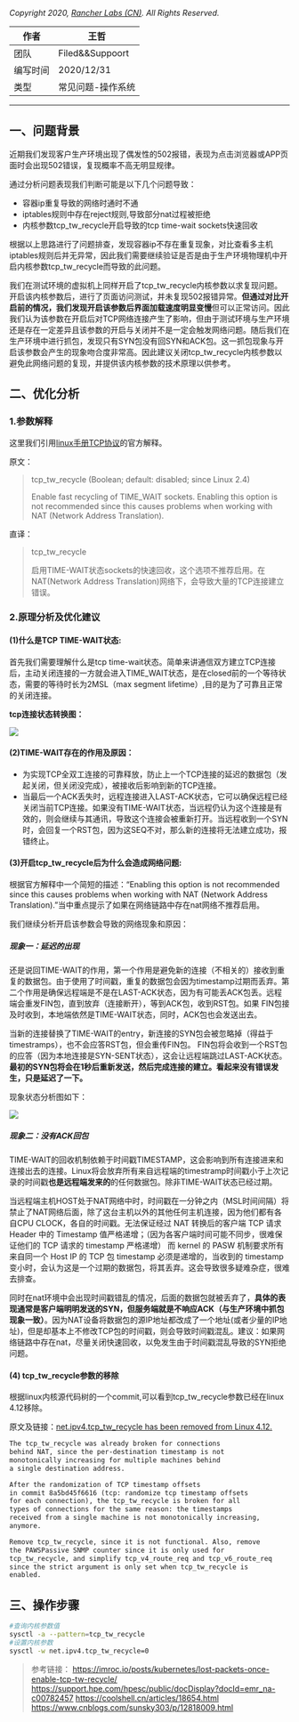 
*Copyright  2020, [Rancher Labs (CN)](https://www.rancher.cn/). All Rights Reserved.*

|作者|王哲|
|---|---
|团队|Filed&&Suppoort
|编写时间|2020/12/31
|类型|常见问题-操作系统

---

## 一、问题背景

近期我们发现客户生产环境出现了偶发性的502报错，表现为点击浏览器或APP页面时会出现502错误，复现概率不高无明显规律。

通过分析问题表现我们判断可能是以下几个问题导致：
- 容器ip重复导致的网络时通时不通
- iptables规则中存在reject规则,导致部分nat过程被拒绝
- 内核参数tcp_tw_recycle开启导致的tcp time-wait sockets快速回收

根据以上思路进行了问题排查，发现容器ip不存在重复现象，对比查看多主机iptables规则后并无异常，因此我们需要继续验证是否是由于生产环境物理机中开启内核参数tcp_tw_recycle而导致的此问题。

我们在测试环境的虚拟机上同样开启了tcp_tw_recycle内核参数以求复现问题。开启该内核参数后，进行了页面访问测试，并未复现502报错异常。**但通过对比开启前的情况，我们发现开启该参数后界面加载速度明显变慢**但可以正常访问。因此我们认为该参数在开启后对TCP网络连接产生了影响，但由于测试环境与生产环境还是存在一定差异且该参数的开启与关闭并不是一定会触发网络问题。随后我们在生产环境中进行抓包，发现只有SYN包没有回SYN和ACK包。这一抓包现象与开启该参数会产生的现象吻合度非常高。因此建议关闭tcp_tw_recycle内核参数以避免此网络问题的复现，并提供该内核参数的技术原理以供参考。

## 二、优化分析

### 1.参数解释

这里我们引用[linux手册TCP协议](https://linux.die.net/man/7/tcp)的官方解释。

原文：

> tcp_tw_recycle (Boolean; default: disabled; since Linux 2.4)
>
> Enable fast recycling of TIME_WAIT sockets. Enabling this option is not recommended since this causes problems when working with NAT (Network Address Translation).


直译：
> tcp_tw_recycle
> 
> 启用TIME-WAIT状态sockets的快速回收，这个选项不推荐启用。在NAT(Network Address Translation)网络下，会导致大量的TCP连接建立错误。


### 2.原理分析及优化建议

#### (1)什么是TCP TIME-WAIT状态:

首先我们需要理解什么是tcp time-wait状态。简单来讲通信双方建立TCP连接后，主动关闭连接的一方就会进入TIME_WAIT状态，是在closed前的一个等待状态，需要的等待时长为2MSL（max segment lifetime）,目的是为了可靠且正常的关闭连接。

**tcp连接状态转换图：**

![](
https://ivanwz.oss-cn-shenzhen.aliyuncs.com/md/%E5%B9%BF%E5%8F%91%E7%94%B5%E5%95%86%E7%94%9F%E4%BA%A7%E7%8E%AF%E5%A2%83%E5%86%85%E6%A0%B8%E5%8F%82%E6%95%B0%E4%BC%98%E5%8C%96%E5%BB%BA%E8%AE%AE/tcp-state.jpg?x-oss-process=image/resize,h_450,m_lfit
)

#### (2)TIME-WAIT存在的作用及原因：
- 为实现TCP全双工连接的可靠释放，防止上一个TCP连接的延迟的数据包（发起关闭，但关闭没完成），被接收后影响到新的TCP连接。
- 当最后一个ACK丢失时，远程连接进入LAST-ACK状态，它可以确保远程已经关闭当前TCP连接。如果没有TIME-WAIT状态，当远程仍认为这个连接是有效的，则会继续与其通讯，导致这个连接会被重新打开。当远程收到一个SYN 时，会回复一个RST包，因为这SEQ不对，那么新的连接将无法建立成功，报错终止。


#### (3)开启tcp_tw_recycle后为什么会造成网络问题:

根据官方解释中一个简短的描述：“Enabling this option is not recommended since this causes problems when working with NAT (Network Address Translation).”当中重点提示了如果在网络链路中存在nat网络不推荐启用。

我们继续分析开启该参数会导致的网络现象和原因：

##### 现象一：延迟的出现

还是说回TIME-WAIT的作用，第一个作用是避免新的连接（不相关的）接收到重复的数据包。由于使用了时间戳，重复的数据包会因为timestamp过期而丢弃。第二个作用是确保远程端是不是在LAST-ACK状态，因为有可能丢ACK包丢。远程端会重发FIN包，直到放弃（连接断开），等到ACK包，收到RST包。如果 FIN包接及时收到，本地端依然是TIME-WAIT状态，同时，ACK包也会发送出去。

当新的连接替换了TIME-WAIT的entry，新连接的SYN包会被忽略掉（得益于timestramps），也不会应答RST包，但会重传FIN包。 FIN包将会收到一个RST包的应答（因为本地连接是SYN-SENT状态），这会让远程端跳过LAST-ACK状态。 **最初的SYN包将会在1秒后重新发送，然后完成连接的建立。看起来没有错误发生，只是延迟了一下。**

现象状态分析图如下：

![](
https://ivanwz.oss-cn-shenzhen.aliyuncs.com/md/%E5%B9%BF%E5%8F%91%E7%94%B5%E5%95%86%E7%94%9F%E4%BA%A7%E7%8E%AF%E5%A2%83%E5%86%85%E6%A0%B8%E5%8F%82%E6%95%B0%E4%BC%98%E5%8C%96%E5%BB%BA%E8%AE%AE/3.jpg?x-oss-process=image/resize,h_300,m_lfit
)

##### 现象二：没有ACK回包

TIME-WAIT的回收机制依赖于时间戳TIMESTAMP，这会影响到所有连接进来和连接出去的连接。Linux将会放弃所有来自远程端的timestramp时间戳小于上次记录的时间戳**也是远程端发来的**的任何数据包。除非TIME-WAIT状态已经过期。

当远程端主机HOST处于NAT网络中时，时间戳在一分钟之内（MSL时间间隔）将禁止了NAT网络后面，除了这台主机以外的其他任何主机连接，因为他们都有各自CPU CLOCK，各自的时间戳。无法保证经过 NAT 转换后的客户端 TCP 请求 Header 中的 Timestamp 值严格递增；（因为各客户端时间可能不同步，很难保证他们的 TCP 请求的 timestamp 严格递增）
而 kernel 的 PASW 机制要求所有来自同一个 Host IP 的 TCP 包 timestamp 必须是递增的，当收到的 timestamp 变小时，会认为这是一个过期的数据包，将其丢弃。这会导致很多疑难杂症，很难去排查。

同时在nat环境中会出现时间戳错乱的情况，后面的数据包就被丢弃了，**具体的表现通常是客户端明明发送的SYN，但服务端就是不响应ACK（与生产环境中抓包现象一致）**。因为NAT设备将数据包的源IP地址都改成了一个地址(或者少量的IP地址)，但是却基本上不修改TCP包的时间戳，则会导致时间戳混乱。建议：如果网络链路中存在nat，尽量关闭快速回收，以免发生由于时间戳混乱导致的SYN拒绝问题。


#### (4) tcp_tw_recycle参数的移除

根据linux内核源代码树的一个commit,可以看到tcp_tw_recycle参数已经在linux 4.12移除。

原文及链接：[net.ipv4.tcp_tw_recycle has been removed from Linux 4.12.](https://git.kernel.org/pub/scm/linux/kernel/git/torvalds/linux.git/commit/?id=4396e46187ca5070219b81773c4e65088dac50cc)

```txt
The tcp_tw_recycle was already broken for connections
behind NAT, since the per-destination timestamp is not
monotonically increasing for multiple machines behind
a single destination address.

After the randomization of TCP timestamp offsets
in commit 8a5bd45f6616 (tcp: randomize tcp timestamp offsets
for each connection), the tcp_tw_recycle is broken for all
types of connections for the same reason: the timestamps
received from a single machine is not monotonically increasing,
anymore.

Remove tcp_tw_recycle, since it is not functional. Also, remove
the PAWSPassive SNMP counter since it is only used for
tcp_tw_recycle, and simplify tcp_v4_route_req and tcp_v6_route_req
since the strict argument is only set when tcp_tw_recycle is
enabled.
```


## 三、操作步骤


```bash
#查询内核参数值
sysctl -a --pattern=tcp_tw_recycle
#设置内核参数
sysctl -w net.ipv4.tcp_tw_recycle=0
```


> 参考链接：
https://imroc.io/posts/kubernetes/lost-packets-once-enable-tcp-tw-recycle/
https://support.hpe.com/hpesc/public/docDisplay?docId=emr_na-c00782457
https://coolshell.cn/articles/18654.html
https://www.cnblogs.com/sunsky303/p/12818009.html
